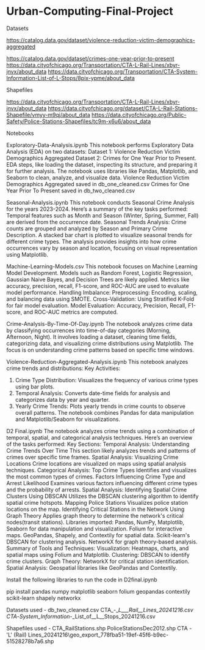 # Urban-Computing-Final-Project


Datasets 

https://catalog.data.gov/dataset/violence-reduction-victim-demographics-aggregated 

https://catalog.data.gov/dataset/crimes-one-year-prior-to-present 
https://data.cityofchicago.org/Transportation/CTA-L-Rail-Lines/xbyr-jnvx/about_data
https://data.cityofchicago.org/Transportation/CTA-System-Information-List-of-L-Stops/8pix-ypme/about_data

Shapefiles

https://data.cityofchicago.org/Transportation/CTA-L-Rail-Lines/xbyr-jnvx/about_data
https://data.cityofchicago.org/dataset/CTA-L-Rail-Stations-Shapefile/vmyy-m9qj/about_data
https://data.cityofchicago.org/Public-Safety/Police-Stations-Shapefiles/tc9m-x6u6/about_data




Notebooks

Exploratory-Data-Analysis.ipynb
This notebook performs Exploratory Data Analysis (EDA) on two datasets:
Dataset 1: Violence Reduction Victim Demographics Aggregated
Dataset 2: Crimes for One Year Prior to Present.
EDA steps, like loading the dataset, inspecting its structure, and preparing it for further analysis.
The notebook uses libraries like Pandas, Matplotlib, and Seaborn to clean, analyze, and visualize data.
Violence Reduction Victim Demographics Aggregated saved in db_one_cleaned.csv
Crimes for One Year Prior To Present saved in db_two_cleaned.csv

Seasonal-Analysis.ipynb
This notebook conducts Seasonal Crime Analysis for the years 2023-2024. Here’s a summary of the key tasks performed:
Temporal features such as Month and Season (Winter, Spring, Summer, Fall) are derived from the occurrence date.
Seasonal Trends Analysis:
Crime counts are grouped and analyzed by Season and Primary Crime Description.
A stacked bar chart is plotted to visualize seasonal trends for different crime types.
The analysis provides insights into how crime occurrences vary by season and location, focusing on visual representation using Matplotlib.

Machine-Learning-Models.csv
This notebook focuses on Machine Learning Model Development.
Models such as Random Forest, Logistic Regression, Gaussian Naive Bayes, and Decision Trees are likely applied.
Metrics like accuracy, precision, recall, F1-score, and ROC-AUC are used to evaluate model performance.
Handling Imbalance:
Preprocessing: Encoding, scaling, and balancing data using SMOTE.
Cross-Validation: Using Stratified K-Fold for fair model evaluation.
Model Evaluation: Accuracy, Precision, Recall, F1-score, and ROC-AUC metrics are computed.

Crime-Analysis-By-Time-Of-Day.ipynb
The notebook analyzes crime data by classifying occurrences into time-of-day categories (Morning, Afternoon, Night). 
It involves loading a dataset, cleaning time fields, categorizing data, and visualizing crime distributions using Matplotlib. 
The focus is on understanding crime patterns based on specific time windows.

Violence-Reduction-Aggregated-Analysis.ipynb 
This notebook analyzes crime trends and distributions:
Key Activities:
1. Crime Type Distribution: Visualizes the frequency of various crime types using bar plots.
2. Temporal Analysis: Converts date-time fields for analysis and categorizes data by year and quarter.
3. Yearly Crime Trends: Plots yearly trends in crime counts to observe overall patterns.
The notebook combines Pandas for data manipulation and Matplotlib/Seaborn for visualizations.

D2 Final.ipynb 
The notebook analyzes crime trends using a combination of temporal, spatial, and categorical analysis techniques. Here’s an overview of the tasks performed:
Key Sections:
Temporal Analysis: Understanding Crime Trends Over Time
This section likely analyzes trends and patterns of crimes over specific time frames.
Spatial Analysis: Visualizing Crime Locations
Crime locations are visualized on maps using spatial analysis techniques.
Categorical Analysis: Top Crime Types
Identifies and visualizes the most common types of crimes.
Factors Influencing Crime Type and Arrest Likelihood
Examines various factors influencing different crime types and the probability of arrests.
Spatial Analysis: Identifying Spatial Crime Clusters Using DBSCAN
Utilizes the DBSCAN clustering algorithm to identify spatial crime hotspots.
Mapping Police Stations
Visualizes police station locations on the map.
Identifying Critical Stations in the Network Using Graph Theory
Applies graph theory to determine the network's critical nodes(transit stations).
Libraries imported:
Pandas, NumPy, Matplotlib, Seaborn for data manipulation and visualization.
Folium for interactive maps.
GeoPandas, Shapely, and Contextily for spatial data.
Scikit-learn's DBSCAN for clustering analysis.
NetworkX for graph theory-based analysis.
Summary of Tools and Techniques:
Visualization: Heatmaps, charts, and spatial maps using Folium and Matplotlib.
Clustering: DBSCAN to identify crime clusters.
Graph Theory: NetworkX for critical station identification.
Spatial Analysis: Geospatial libraries like GeoPandas and Contextily.


Install the following libraries to run the code in D2final.ipynb 

pip install pandas numpy matplotlib seaborn folium geopandas contextily scikit-learn shapely networkx

Datasets used - 
db_two_cleaned.csv
CTA_-__L___Rail__Lines_20241216.csv
CTA_-_System_Information_-_List_of__L__Stops_20241216.csv

Shapefiles used - 
CTA_RailStations.shp
PoliceStationsDec2012.shp
CTA - 'L' (Rail) Lines_20241216\geo_export_778fba51-19ef-45f6-b9ec-51528278b7a6.shp
